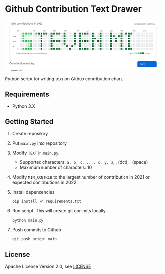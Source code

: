 # Github Contribution Text Drawer

![](.github/imgs/example.png)

Python script for writing text on Github contribution chart.

## Requirements

- Python 3.X

## Getting Started

1. Create repository
2. Put `main.py` into repository
3. Modify `TEXT` in `main.py`.
    - Supported characters: `a, b, c, ..., x, y, z`, `,`(dot), ` `(space)
    - Maximum number of characters: 10
4. Modify `MIN_CONTRIB` to the largest number of contribution in 2021 or expected contributions in 2022.

5. Install dependencies
    ```commandline
    pip install -r requirements.txt
    ```

6. Run script. This will create git commits locally
    ```commandline
    python main.py
    ```

7. Push commits to Github
    ```commandline
    git push origin main
    ```

## License

Apache License Version 2.0, see [LICENSE](LICENSE)